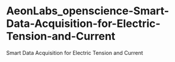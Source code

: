 # AeonLabs_openscience-Smart-Data-Acquisition-for-Electric-Tension-and-Current
Smart Data Acquisition for Electric Tension and Current
